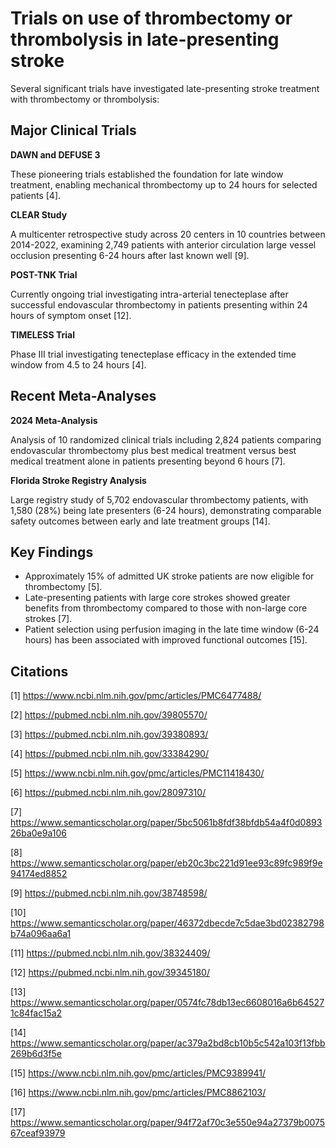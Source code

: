 # Trials on use of thrombectomy or thrombolysis in late-presenting stroke

Several significant trials have investigated late-presenting stroke treatment with thrombectomy or thrombolysis:

## Major Clinical Trials

**DAWN and DEFUSE 3**

These pioneering trials established the foundation for late window treatment, enabling mechanical thrombectomy up to 24 hours for selected patients [4].

**CLEAR Study**

A multicenter retrospective study across 20 centers in 10 countries between 2014-2022, examining 2,749 patients with anterior circulation large vessel occlusion presenting 6-24 hours after last known well
[9].

**POST-TNK Trial**

Currently ongoing trial investigating intra-arterial tenecteplase after successful endovascular thrombectomy in patients presenting within 24 hours of symptom onset [12].

**TIMELESS Trial**

Phase III trial investigating tenecteplase efficacy in the extended time window from 4.5 to 24 hours [4].

## Recent Meta-Analyses

**2024 Meta-Analysis**

Analysis of 10 randomized clinical trials including 2,824 patients comparing endovascular thrombectomy plus best medical treatment versus best medical treatment alone in patients presenting beyond 6 hours [7].

**Florida Stroke Registry Analysis**

Large registry study of 5,702 endovascular thrombectomy patients, with 1,580 (28%) being late presenters (6-24 hours), demonstrating comparable safety outcomes between early and late treatment groups [14].

## Key Findings

- Approximately 15% of admitted UK stroke patients are now eligible for thrombectomy [5].
- Late-presenting patients with large core strokes showed greater benefits from thrombectomy compared to those with non-large core strokes [7].
- Patient selection using perfusion imaging in the late time window (6-24 hours) has been associated with improved functional outcomes [15].

## Citations

[1] https://www.ncbi.nlm.nih.gov/pmc/articles/PMC6477488/

[2] https://pubmed.ncbi.nlm.nih.gov/39805570/

[3] https://pubmed.ncbi.nlm.nih.gov/39380893/

[4] https://pubmed.ncbi.nlm.nih.gov/33384290/

[5] https://www.ncbi.nlm.nih.gov/pmc/articles/PMC11418430/

[6] https://pubmed.ncbi.nlm.nih.gov/28097310/

[7] https://www.semanticscholar.org/paper/5bc5061b8fdf38bfdb54a4f0d089326ba0e9a106

[8] https://www.semanticscholar.org/paper/eb20c3bc221d91ee93c89fc989f9e94174ed8852

[9] https://pubmed.ncbi.nlm.nih.gov/38748598/

[10] https://www.semanticscholar.org/paper/46372dbecde7c5dae3bd02382798b74a096aa6a1

[11] https://pubmed.ncbi.nlm.nih.gov/38324409/

[12] https://pubmed.ncbi.nlm.nih.gov/39345180/

[13] https://www.semanticscholar.org/paper/0574fc78db13ec6608016a6b645271c84fac15a2

[14] https://www.semanticscholar.org/paper/ac379a2bd8cb10b5c542a103f13fbb269b6d3f5e

[15] https://www.ncbi.nlm.nih.gov/pmc/articles/PMC9389941/

[16] https://www.ncbi.nlm.nih.gov/pmc/articles/PMC8862103/

[17] https://www.semanticscholar.org/paper/94f72af70c3e550e94a27379b007567ceaf93979
